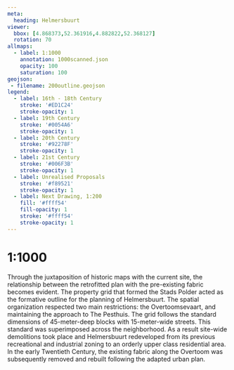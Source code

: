 ```yaml
---
meta:
  heading: Helmersbuurt
viewer:
  bbox: [4.868373,52.361916,4.882822,52.368127]
  rotation: 70
allmaps:
  - label: 1:1000
    annotation: 1000scanned.json
    opacity: 100
    saturation: 100
geojson:
 - filename: 200outline.geojson
legend:
  - label: 16th - 18th Century
    stroke: '#ED1C24'
    stroke-opacity: 1
  - label: 19th Century
    stroke: '#0054A6'
    stroke-opacity: 1
  - label: 20th Century
    stroke: '#92278F'
    stroke-opacity: 1
  - label: 21st Century
    stroke: '#006F3B'
    stroke-opacity: 1
  - label: Unrealised Proposals
    stroke: '#f89521'
    stroke-opacity: 1
  - label: Next Drawing, 1:200
    fill: '#ffff54'
    fill-opacity: 1
    stroke: '#ffff54'
    stroke-opacity: 1
---
```

# 1:1000

Through the juxtaposition of historic maps with the current site, the relationship between the retrofitted plan with the pre-existing fabric becomes evident. The property grid that formed the Stads Polder acted as the formative outline for the planning of Helmersbuurt. The spatial organization respected two main restrictions: the Overtoomsevaart, and maintaining the approach to The Pesthuis. The grid follows the standard dimensions of 45-meter-deep blocks with 15-meter-wide streets. This standard was superimposed across the neighborhood. As a result site-wide demolitions took place and Helmersbuurt redeveloped from its previous recreational and industrial zoning to an orderly upper class residential area. In the early Twentieth Century, the existing fabric along the Overtoom was subsequently removed and rebuilt following the adapted urban plan.